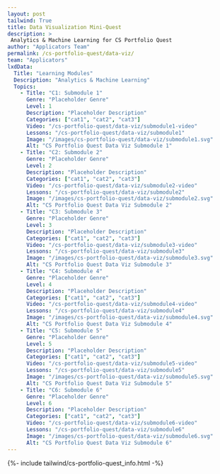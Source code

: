 ```yaml
---
layout: post 
tailwind: True
title: Data Visualization Mini-Quest
description: >
 Analytics & Machine Learning for CS Portfolio Quest
author: "Applicators Team"
permalink: /cs-portfolio-quest/data-viz/
team: "Applicators"
lxdData:
  Title: "Learning Modules"
  Description: "Analytics & Machine Learning"
  Topics:
    - Title: "C1: Submodule 1"
      Genre: "Placeholder Genre"
      Level: 1
      Description: "Placeholder Description"
      Categories: ["cat1", "cat2", "cat3"]
      Video: "/cs-portfolio-quest/data-viz/submodule1-video"
      Lessons: "/cs-portfolio-quest/data-viz/submodule1"
      Image: "/images/cs-portfolio-quest/data-viz/submodule1.svg"
      Alt: "CS Portfolio Quest Data Viz Submodule 1"
    - Title: "C2: Submodule 2"
      Genre: "Placeholder Genre"
      Level: 2
      Description: "Placeholder Description"
      Categories: ["cat1", "cat2", "cat3"]
      Video: "/cs-portfolio-quest/data-viz/submodule2-video"
      Lessons: "/cs-portfolio-quest/data-viz/submodule2"
      Image: "/images/cs-portfolio-quest/data-viz/submodule2.svg"
      Alt: "CS Portfolio Quest Data Viz Submodule 2"
    - Title: "C3: Submodule 3"
      Genre: "Placeholder Genre"
      Level: 3
      Description: "Placeholder Description"
      Categories: ["cat1", "cat2", "cat3"]
      Video: "/cs-portfolio-quest/data-viz/submodule3-video"
      Lessons: "/cs-portfolio-quest/data-viz/submodule3"
      Image: "/images/cs-portfolio-quest/data-viz/submodule3.svg"
      Alt: "CS Portfolio Quest Data Viz Submodule 3"
    - Title: "C4: Submodule 4"
      Genre: "Placeholder Genre"
      Level: 4
      Description: "Placeholder Description"
      Categories: ["cat1", "cat2", "cat3"]
      Video: "/cs-portfolio-quest/data-viz/submodule4-video"
      Lessons: "/cs-portfolio-quest/data-viz/submodule4"
      Image: "/images/cs-portfolio-quest/data-viz/submodule4.svg"
      Alt: "CS Portfolio Quest Data Viz Submodule 4"
    - Title: "C5: Submodule 5"
      Genre: "Placeholder Genre"
      Level: 5
      Description: "Placeholder Description"
      Categories: ["cat1", "cat2", "cat3"]
      Video: "/cs-portfolio-quest/data-viz/submodule5-video"
      Lessons: "/cs-portfolio-quest/data-viz/submodule5"
      Image: "/images/cs-portfolio-quest/data-viz/submodule5.svg"
      Alt: "CS Portfolio Quest Data Viz Submodule 5"
    - Title: "C6: Submodule 6"
      Genre: "Placeholder Genre"
      Level: 6
      Description: "Placeholder Description"
      Categories: ["cat1", "cat2", "cat3"]
      Video: "/cs-portfolio-quest/data-viz/submodule6-video"
      Lessons: "/cs-portfolio-quest/data-viz/submodule6"
      Image: "/images/cs-portfolio-quest/data-viz/submodule6.svg"
      Alt: "CS Portfolio Quest Data Viz Submodule 6"
---
```

{%- include tailwind/cs-portfolio-quest_info.html -%}
